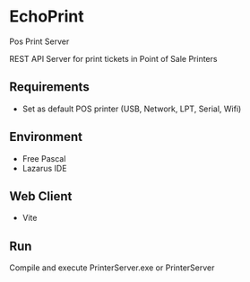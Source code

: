 # EchoPrint
Pos Print Server

REST API Server for print tickets in Point of Sale Printers
## Requirements
- Set as default POS printer (USB, Network, LPT, Serial, Wifi)

## Environment
- Free Pascal
- Lazarus IDE

## Web Client
- Vite

## Run
Compile and execute PrinterServer.exe or PrinterServer

